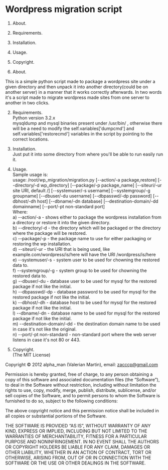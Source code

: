 Wordpress migration script
=======
1) About.<br />
2) Requirements.<br />
3) Installation.<br />
4) Usage.<br />
5) Copyright.<br />

1) About.<br />

This is a simple python script made to package a wordpress site under a given directory and then unpack it into another directory(could be on another server) in a manner that it works correctly
afterwards. In two words it's a script made to migrate wordpress made sites from one server to another in two clicks.

2) Requirements.<br />
Python version 3.2.x<br />
mysqldump and mysql binaries present under /usr/bin/ , otherwise there will be a need to modify the self.variables['dumpcmd'] and self.variables['restorecmd'] variables in the script by pointing
to the correct locations.

3) Installation.<br />
Just put it into some directory from where you'll be able to run easily run it.

4) Usage.<br />
Sample usage is:<br />
usage: /root/wp_migration/migration.py [--action/-a package,restore] [--directory/-d wp_directory] [--package/-p package_name] [--siteuri/-ur site URI, default /] [--systemuser/-s username] [--systemgroup/-g groupname] [--dbuser/-du username] [--dbpasswd/-dp password] [--dbhost/-dh host] [--dbname/-dn database] [--destination-domain/-dd domainname] [--port/-pt non-standard port]<br />
Where:<br />
a) --action/-a - shows either to package the wordpress installation from a directory or restore it into the given directory.<br />
b) --directory/-d - the directory which will be packaged or the directory where the package will be restored.<br />
c) --package/-p - the package name to use for either packaging or restoring the wp installation.<br />
d) --siteuri/-ur - the URI that is being used, like example.com/wordpress/is/here will have the URI /wordpress/is/here<br />
e) --systemuser/-s - system user to be used for chowning the restored data to.<br />
f) --systemgroup/-g - system group to be used for chowning the restored data to.<br />
g) --dbuser/-du - database user to be used for mysql for the restored package if not like the initial.<br />
h) --dbpasswd/-dp - database password to be used for mysql for the restored package if not like the initial.<br />
k) --dbhost/-dh - database host to be used for mysql for the restored package if not like the initial.<br />
l) --dbname/-dn - database name to be used for mysql for the restored package if not like the initial.<br />
m) --destination-domain/-dd - the destination domain name to be used in case it's not like the original.<br />
n) --port/-pt non-standard - non-standard port where the web server listens in case it's not 80 or 443.<br />

5) Copyright.<br />
(The MIT License)<br />

Copyright © 2012 alpha_man (Valerian Martin), email: zacccp@gmail.com<br />

Permission is hereby granted, free of charge, to any person obtaining a copy of this software and associated documentation files (the “Software”), to deal in the Software without restriction, 
including without limitation the rights to use, copy, modify, merge, publish, distribute, sublicense, and/or sell copies of the Software, and to permit persons to whom the Software is furnished 
to do so, subject to the following conditions:<br />

The above copyright notice and this permission notice shall be included in all copies or substantial portions of the Software.<br />

THE SOFTWARE IS PROVIDED “AS IS”, WITHOUT WARRANTY OF ANY KIND, EXPRESS OR IMPLIED, INCLUDING BUT NOT LIMITED TO THE WARRANTIES OF MERCHANTABILITY, FITNESS FOR A PARTICULAR PURPOSE AND 
NONINFRINGEMENT. IN NO EVENT SHALL THE AUTHORS OR COPYRIGHT HOLDERS BE LIABLE FOR ANY CLAIM, DAMAGES OR OTHER LIABILITY, WHETHER IN AN ACTION OF CONTRACT, TORT OR OTHERWISE, ARISING FROM, OUT OF 
OR IN CONNECTION WITH THE SOFTWARE OR THE USE OR OTHER DEALINGS IN THE SOFTWARE.